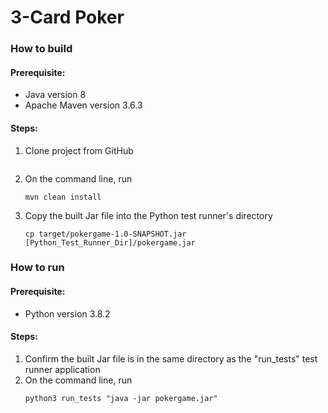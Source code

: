 # 3-Card Poker

### How to build
#### Prerequisite:

- Java version 8
- Apache Maven version 3.6.3

#### Steps:
1. Clone project from GitHub
   ```

   ```

2. On the command line, run
   ```
   mvn clean install
   ```
3. Copy the built Jar file into the Python test runner's directory
   ```
   cp target/pokergame-1.0-SNAPSHOT.jar [Python_Test_Runner_Dir]/pokergame.jar
   ```

### How to run
#### Prerequisite:

- Python version 3.8.2

#### Steps:
1. Confirm the built Jar file is in the same directory as the "run_tests" test runner application
2. On the command line, run
    ```
    python3 run_tests "java -jar pokergame.jar"
    ```

